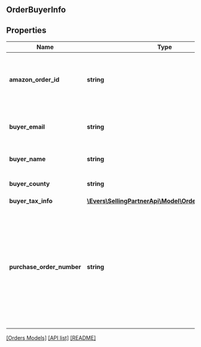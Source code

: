 ## OrderBuyerInfo

## Properties

Name | Type | Description | Notes
------------ | ------------- | ------------- | -------------
**amazon_order_id** | **string** | An Amazon-defined order identifier, in 3-7-7 format. |
**buyer_email** | **string** | The anonymized email address of the buyer. | [optional]
**buyer_name** | **string** | The name of the buyer. | [optional]
**buyer_county** | **string** | The county of the buyer. | [optional]
**buyer_tax_info** | [**\Evers\SellingPartnerApi\Model\Orders\BuyerTaxInfo**](BuyerTaxInfo.md) |  | [optional]
**purchase_order_number** | **string** | The purchase order (PO) number entered by the buyer at checkout. Returned only for orders where the buyer entered a PO number at checkout. | [optional]

[[Orders Models]](../) [[API list]](../../Api) [[README]](../../../README.md)
